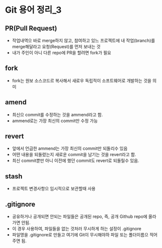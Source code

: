 # Git 용어 정리_3
## PR(Pull Request)
- 작업내역으 바로 merge하지 않고, 참여하고 있느 프로젝트에 내 작업(branch)를 merge해달라고 요청(Request)를 먼저 보내는 것
- 내가 주인이 아니 다른 repo에 PR을 할려면 fork가 필요

## fork
- fork는 원보 소스코드르 복사해서 새로우 독립적이 소프트웨어로 개발하는 것을 의미

## amend
- 최신으 commit를 수정하는 것을 ammend라고 함.
- ammend로는 가장 최신의 commit만 수정 가능

## revert
- 앞에서 언급한 ammend는 가장 최신의 commit만 되돌리수 있음
- 어떤 내용을 되돌렸는지 새로운 commit을 남기는 것을 revert라고 함.
- 최신 commit뿐만 아니 이전에 했던 commit도 revert로 되돌릴수 있음.

## stash
- 프로젝트 변경사항으 임시적으로 보관할때 사용

## .gitignore
- 공유하거나 공개되면 안되는 파일들은 공개된 repo, 즉, 공개 Github repo에 올라가면 안됨.
- 이 경우 사용하여, 파일들을 없는 것처러 무시하게 하는 설정이 .gitignore
- 파일명을 .gitignore로 만들고 여기에 Git이 무시해야하 파일 또는 폴더이름으 적어주면 됨.

